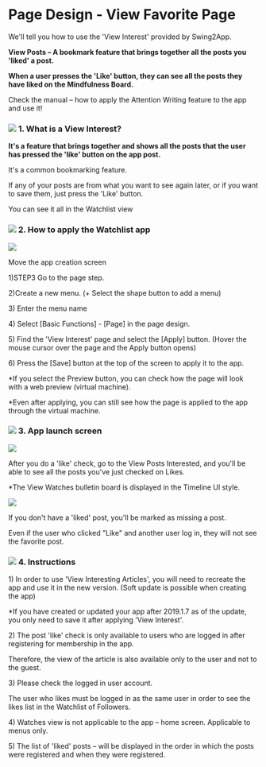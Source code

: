 # Page Design - View Favorite Page

We'll tell you how to use the 'View Interest' provided by Swing2App.

**View Posts – A bookmark feature that brings together all the posts you 'liked' a post.**

**When a user presses the 'Like' button, they can see all the posts they have liked on the Mindfulness Board.**

Check the manual – how to apply the Attention Writing feature to the app and use it!

### ![](https://wp.swing2app.co.kr/wp-content/uploads/2018/09/%EB%8B%A8%EB%9D%BD1-1.png) **1.** What is a View Interest?

**It's a feature that brings together and shows all the posts that the user has pressed the 'like' button on the app post.**

It's a common bookmarking feature.

If any of your posts are from what you want to see again later, or if you want to save them, just press the 'Like' button.

You can see it all in the Watchlist view

### ![](https://wp.swing2app.co.kr/wp-content/uploads/2018/09/%EB%8B%A8%EB%9D%BD1-1.png) **2.** How to apply the Watchlist app

![](https://wp.swing2app.co.kr/wp-content/uploads/2022/07/%EA%B4%80%EC%8B%AC%EA%B8%80%EB%B3%B4%EA%B8%B0.png)

Move the app creation screen

1\)STEP3 Go to the page step.

2\)Create a new menu. (+ Select the shape button to add a menu)

3\) Enter the menu name

4\) Select \[Basic Functions] - \[Page] in the page design.

5\) Find the 'View Interest' page and select the \[Apply] button. (Hover the mouse cursor over the page and the Apply button opens)

6\) Press the \[Save] button at the top of the screen to apply it to the app.

\*If you select the Preview button, you can check how the page will look with a web preview (virtual machine).

\*Even after applying, you can still see how the page is applied to the app through the virtual machine.

### ![](https://wp.swing2app.co.kr/wp-content/uploads/2018/09/%EB%8B%A8%EB%9D%BD1-1.png) **3.** App launch screen

![](https://wp.swing2app.co.kr/wp-content/uploads/2019/01/%EA%B4%80%EC%8B%AC%EA%B8%80%EB%B3%B4%EA%B8%B0%EC%95%B1%EC%8B%A4%ED%96%89%ED%99%94%EB%A9%B43.png)

After you do a 'like' check, go to the View Posts Interested, and you'll be able to see all the posts you've just checked on Likes.

\*The View Watches bulletin board is displayed in the Timeline UI style.

![](https://wp.swing2app.co.kr/wp-content/uploads/2019/01/%EA%B4%80%EC%8B%AC%EA%B8%80%EB%B3%B4%EA%B8%B0%EC%95%B1%EC%8B%A4%ED%96%89%ED%99%94%EB%A9%B41.png)

If you don't have a 'liked' post, you'll be marked as missing a post.

Even if the user who clicked "Like" and another user log in, they will not see the favorite post.

### ![](https://wp.swing2app.co.kr/wp-content/uploads/2018/09/%EB%8B%A8%EB%9D%BD1-1.png) **4.** Instructions

1\) In order to use 'View Interesting Articles', you will need to recreate the app and use it in the new version. (Soft update is possible when creating the app)

\*If you have created or updated your app after 2019.1.7 as of the update, you only need to save it after applying 'View Interest'.

2\) The post 'like' check is only available to users who are logged in after registering for membership in the app.

Therefore, the view of the article is also available only to the user and not to the guest.

3\) Please check the logged in user account.

The user who likes must be logged in as the same user in order to see the likes list in the Watchlist of Followers.

4\) Watches view is not applicable to the app – home screen. Applicable to menus only.

5\) The list of 'liked' posts – will be displayed in the order in which the posts were registered and when they were registered.
